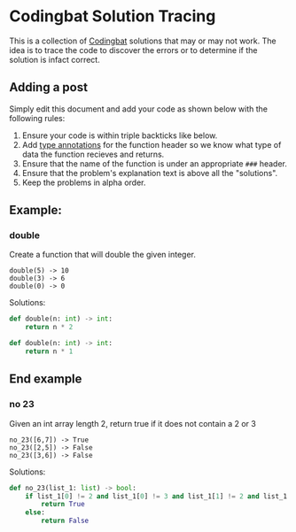 # Codingbat Solution Tracing
This is a collection of [Codingbat](http://codingbat.com) solutions that may or may not work. 
The idea is to trace the code to discover the errors or to determine if the solution is infact correct.

## Adding a post
Simply edit this document and add your code as shown below with the following rules:
1. Ensure your code is within triple backticks like below. 
2. Add [type annotations](https://docs.python.org/3/library/typing.html) for the function header so we know what type of data the function recieves and returns.
3. Ensure that the name of the function is under an appropriate `###` header.
4. Ensure that the problem's explanation text is above all the "solutions". 
5. Keep the problems in alpha order.

## Example:
### double
Create a function that will double the given integer.
```
double(5) -> 10
double(3) -> 6
double(0) -> 0
```
Solutions:

```python
def double(n: int) -> int:
    return n * 2
```

```python
def double(n: int) -> int:
    return n * 1
```
End example
---
### no 23
Given an int array length 2, return true if it does not contain a 2 or 3
```
no_23([6,7]) -> True
no_23([2,5]) -> False
no_23([3,6]) -> False
```
Solutions:

```python
def no_23(list_1: list) -> bool:
    if list_1[0] != 2 and list_1[0] != 3 and list_1[1] != 2 and list_1[1] != 3:
        return True
    else:
        return False
```
